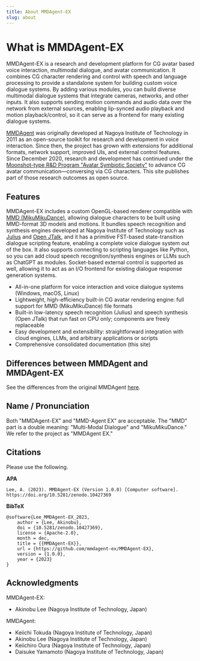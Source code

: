 ```yaml
---
title: About MMDAgent-EX
slug: about
---
```

# What is MMDAgent-EX

MMDAgent-EX is a research and development platform for CG avatar based voice interaction, multimodal dialogue, and avatar communication.  It combines CG character rendering and control with speech and language processing to provide a standalone system for building custom voice dialogue systems. By adding various modules, you can build diverse multimodal dialogue systems that integrate cameras, networks, and other inputs. It also supports sending motion commands and audio data over the network from external sources, enabling lip-synced audio playback and motion playback/control, so it can serve as a frontend for many existing dialogue systems.

[MMDAgent](https://www.mmdagent.jp/) was originally developed at Nagoya Institute of Technology in 2011 as an open-source toolkit for research and development in voice interaction. Since then, the project has grown with extensions for additional formats, network support, improved UIs, and external control features. Since December 2020, research and development has continued under the [Moonshot-type R&D Program "Avatar Symbiotic Society"](https://avatar-ss.org/) to advance CG avatar communication—conversing via CG characters. This site publishes part of those research outcomes as open source.

## Features

MMDAgent-EX includes a custom OpenGL-based renderer compatible with [MMD (MikuMikuDance)](https://sites.google.com/view/vpvp/), allowing dialogue characters to be built using MMD-format 3D models and motions. It bundles speech recognition and synthesis engines developed at Nagoya Institute of Technology such as [Julius](https://github.com/julius-speech/julius) and [Open JTalk](https://open-jtalk.sp.nitech.ac.jp/), and it has a primitive FST-based state-transition dialogue scripting feature, enabling a complete voice dialogue system out of the box. It also supports connecting to scripting languages like Python, so you can add cloud speech recognition/synthesis engines or LLMs such as ChatGPT as modules. Socket-based external control is supported as well, allowing it to act as an I/O frontend for existing dialogue response generation systems.

- All-in-one platform for voice interaction and voice dialogue systems (Windows, macOS, Linux)
- Lightweight, high-efficiency built-in CG avatar rendering engine: full support for MMD (MikuMikuDance) file formats
- Built-in low-latency speech recognition (Julius) and speech synthesis (Open JTalk) that run fast on CPU only; components are freely replaceable
- Easy development and extensibility: straightforward integration with cloud engines, LLMs, and arbitrary applications or scripts
- Comprehensive consolidated documentation (this site)

## Differences between MMDAgent and MMDAgent-EX

See the differences from the original MMDAgent [here](../changes-since-original-mmdagent/).

## Name / Pronunciation

Both "MMDAgent-EX" and "MMD-Agent EX" are acceptable. The "MMD" part is a double meaning: "Multi-Modal Dialogue" and "MikuMikuDance." We refer to the project as "MMDAgent EX."

## Citations

Please use the following.

**APA**

    Lee, A. (2023). MMDAgent-EX (Version 1.0.0) [Computer software].
    https://doi.org/10.5281/zenodo.10427369

**BibTeX**

    @software{Lee_MMDAgent-EX_2023,
        author = {Lee, Akinobu},
        doi = {10.5281/zenodo.10427369},
        license = {Apache-2.0},
        month = dec,
        title = {{MMDAgent-EX}},
        url = {https://github.com/mmdagent-ex/MMDAgent-EX},
        version = {1.0.0},
        year = {2023}
    }

## Acknowledgments

MMDAgent-EX:

- Akinobu Lee (Nagoya Institute of Technology, Japan)

MMDAgent:

- Keiichi Tokuda (Nagoya Institute of Technology, Japan)
- Akinobu Lee (Nagoya Institute of Technology, Japan)
- Keiichiro Oura (Nagoya Institute of Technology, Japan)
- Daisuke Yamamoto (Nagoya Institute of Technology, Japan)